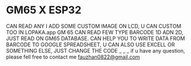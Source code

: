 # GM65 X ESP32 
CAN READ ANY
I ADD SOME CUSTOM IMAGE ON LCD, U CAN CUSTOM TOO IN LOPAKA.app
GM 65 CAN READ FEW TYPE BARCODE 1D ADN 2D, JUST READ ON GM65 DATABASE.
CAN HELP YOU TO WRITE DATA FROM BARCODE TO GOOGLE SPREADSHEET, U CAN ALSO USE EXCELL OR SOMETHING ELSE, JUST CHANGE THE CODE
_
_
_
if u have any question, please fell free to contact me fauzhan0822@gmail.com

